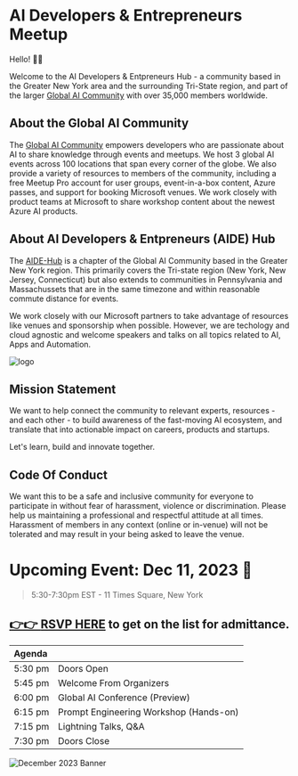 # AI Developers & Entrepreneurs Meetup

Hello! 👋🏽

Welcome to the AI Developers & Entpreneurs Hub - a community based in the Greater New York area and the surrounding Tri-State region, and part of the larger [Global AI Community](https://globalai.community/) with over 35,000 members worldwide.

## About the Global AI Community

The [Global AI Community](https://globalai.community/about/) empowers developers who are passionate about AI to share knowledge through events and meetups. We host 3 global AI events across 100 locations that span every corner of the globe. We also provide a variety of resources to members of the community, including a free Meetup Pro account for user groups, event-in-a-box content, Azure passes, and support for booking Microsoft venues. We work closely with product teams at Microsoft to share workshop content about the newest Azure AI products.

## About AI Developers & Entpreneurs (AIDE) Hub

The [AIDE-Hub](https://meetup.com/aide-hub) is a chapter of the Global AI Community based in the Greater New York region. This primarily covers the Tri-state region (New York, New Jersey, Connecticut) but also extends to communities in Pennsylvania and Massachussets that are in the same timezone and within reasonable commute distance for events.

We work closely with our Microsoft partners to take advantage of resources like venues and sponsorship when possible. However, we are techology and cloud agnostic and welcome speakers and talks on all topics related to AI, Apps and Automation. 

![logo](https://secure.meetupstatic.com/photos/event/d/3/8/9/clean_517374153.webp)


## Mission Statement

We want to help connect the community to relevant experts, resources - and each other - to build awareness of the fast-moving AI ecosystem, and translate that into actionable impact on careers, products and startups.

Let's learn, build and innovate together.


## Code Of Conduct

We want this to be a safe and inclusive community for everyone to participate in without fear of harassment, violence or discrimination. Please help us maintaining a professional and respectful attitude at all times. Harassment of members in any context (online or in-venue) will not be tolerated and may result in your being asked to leave the venue.


# Upcoming Event: Dec 11, 2023 🎉

> 5:30-7:30pm EST - 11 Times Square, New York

## [👉👉 **RSVP HERE**](https://www.meetup.com/aide-hub/events/297452868/) to get on the list for admittance.

| Agenda |  |
|:---|:---|
| 5:30 pm | Doors Open
| 5:45 pm | Welcome From Organizers
| 6:00 pm | Global AI Conference (Preview)
| 6:15 pm | Prompt Engineering Workshop (Hands-on)
| 7:15 pm | Lightning Talks, Q&A
| 7:30 pm | Doors Close

![December 2023 Banner](https://secure.meetupstatic.com/photos/event/d/8/1/5/600_517375317.webp?w=750)